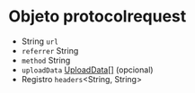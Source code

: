 # Objeto protocolrequest

* String `url`
* `referrer` String
* `method` String
* `uploadData` [UploadData[]](upload-data.md) (opcional)
* Registro `headers`<String, String>
